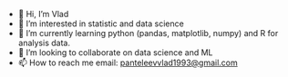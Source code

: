 - 👋 Hi, I’m Vlad
- 👀 I’m interested in statistic and data science
- 🌱 I’m currently learning python (pandas, matplotlib, numpy) and R for analysis data.
- 💞️ I’m looking to collaborate on data science and ML
- 📫 How to reach me email: panteleevvlad1993@gmail.com

<!---
Pelsh34/Pelsh34 is a ✨ special ✨ repository because its `README.md` (this file) appears on your GitHub profile.
You can click the Preview link to take a look at your changes.
--->
